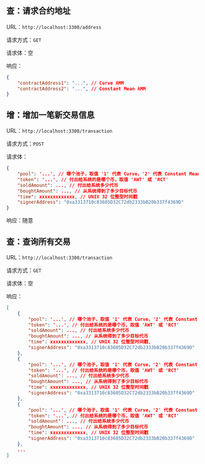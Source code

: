 ## 查：请求合约地址

URL：`http://localhost:3300/address`

请求方式：`GET`

请求体：空

响应：

```JSON
{
    "contractAddress1": "...", // Curve AMM
    "contractAddress2": "...", // Constant Mean AMM
}
```


## 增：增加一笔新交易信息

URL：`http://localhost:3300/transaction`

请求方式：`POST`

请求体：

```JSON
{
    "pool": '...', // 哪个池子，取值 '1' 代表 Curve，'2' 代表 Constant Mean
    "token": '...', // 付出给系统的是哪个币，取值 'AWT' 或 'RCT'
    "soldAmount": ..., // 付出给系统多少代币
    "boughtAmount": ..., // 从系统得到了多少目标代币
    "time": xxxxxxxxxxxxx, // UNIX 32 位整型时间戳
    "signerAddress": "0xa3313710c83605D32C72db2333bB20b337f4369D"
}
```

响应：随意

## 查：查询所有交易

URL：`http://localhost:3300/transaction`

请求方式：`GET`

请求体：空

响应：

```JSON
[
    {
        "pool": '...', // 哪个池子，取值 '1' 代表 Curve，'2' 代表 Constant Mean
        "token": '...', // 付出给系统的是哪个币，取值 'AWT' 或 'RCT'
        "soldAmount": ..., // 付出给系统多少代币
        "boughtAmount": ..., // 从系统得到了多少目标代币
        "time": xxxxxxxxxxxxx, // UNIX 32 位整型时间戳,
        "signerAddress": "0xa3313710c83605D32C72db2333bB20b337f4369D"
    },
    {
        "pool": '...', // 哪个池子，取值 '1' 代表 Curve，'2' 代表 Constant Mean
        "token": '...', // 付出给系统的是哪个币，取值 'AWT' 或 'RCT'
        "soldAmount": ..., // 付出给系统多少代币
        "boughtAmount": ..., // 从系统得到了多少目标代币
        "time": xxxxxxxxxxxxx, // UNIX 32 位整型时间戳
        "signerAddress": "0xa3313710c83605D32C72db2333bB20b337f4369D"
    },
    {
        "pool": '...', // 哪个池子，取值 '1' 代表 Curve，'2' 代表 Constant Mean
        "token": '...', // 付出给系统的是哪个币，取值 'AWT' 或 'RCT'
        "soldAmount": ..., // 付出给系统多少代币
        "boughtAmount": ..., // 从系统得到了多少目标代币
        "time": xxxxxxxxxxxxx, // UNIX 32 位整型时间戳
        "signerAddress": "0xa3313710c83605D32C72db2333bB20b337f4369D"
    },
    ...
]
```
